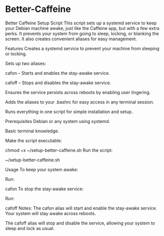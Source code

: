 # Better-Caffeine
Better Caffeine Setup Script
This script sets up a systemd service to keep your Debian machine awake, just like the Caffeine app, but with a few extra perks. It prevents your system from going to sleep, locking, or blanking the screen. It also creates convenient aliases for easy management.

Features
Creates a systemd service to prevent your machine from sleeping or locking.

Sets up two aliases:

cafon – Starts and enables the stay-awake service.

cafoff – Stops and disables the stay-awake service.

Ensures the service persists across reboots by enabling user lingering.

Adds the aliases to your .bashrc for easy access in any terminal session.

Runs everything in one script for simple installation and setup.

Prerequisites
Debian or any system using systemd.

Basic terminal knowledge.

Make the script executable:

chmod +x ~/setup-better-caffeine.sh
Run the script:

~/setup-better-caffeine.sh

Usage
To keep your system awake:

Run:

cafon
To stop the stay-awake service:

Run:

cafoff
Notes:
The cafon alias will start and enable the stay-awake service. Your system will stay awake across reboots.

The cafoff alias will stop and disable the service, allowing your system to sleep and lock as usual.
